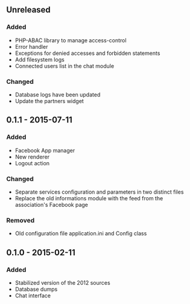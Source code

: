 ## Unreleased
### Added
- PHP-ABAC library to manage access-control
- Error handler
- Exceptions for denied accesses and forbidden statements
- Add filesystem logs
- Connected users list in the chat module

### Changed
- Database logs have been updated
- Update the partners widget

## 0.1.1 - 2015-07-11
### Added
- Facebook App manager
- New renderer
- Logout action

### Changed
- Separate services configuration and parameters in two distinct files
- Replace the old informations module with the feed from the association's Facebook page

### Removed
- Old configuration file application.ini and Config class

## 0.1.0 - 2015-02-11
### Added
- Stabilized version of the 2012 sources
- Database dumps
- Chat interface